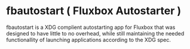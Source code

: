 fbautostart ( Fluxbox Autostarter )
===================================

fbautostart is a XDG complient autostarting app for Fluxbox that was designed
to have little to no overhead, while still maintaining the needed functionallity
of launching applications according to the XDG spec.
